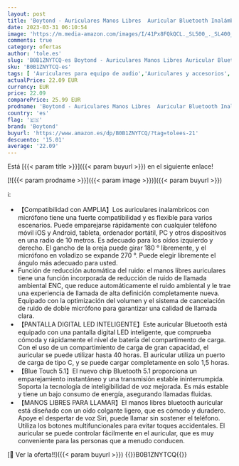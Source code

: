 ```yaml
---
layout: post
title: 'Boytond - Auriculares Manos Libres  Auricular Bluetooth Inalámbrico con Micrófono Incorporado Cancelación de Ruido Auricular con Caja de Carga LED para Conducir/Negocios/Oficina  Compatible con iPhone y Android'
date: 2023-03-31 06:10:54
image: 'https://m.media-amazon.com/images/I/41Px8FQkQCL._SL500_._SL400_.jpg'
comments: true
category: ofertas
author: 'tole.es'
slug: 'B0B1ZNYTCQ-es Boytond - Auriculares Manos Libres Auricular Bluetooth...'
sku: 'B0B1ZNYTCQ-es'
tags: [ 'Auriculares para equipo de audio','Auriculares y accesorios','Electrónica','boytond','iphone','🇪🇸', ]
actualPrice: 22.09 EUR
currency: EUR
price: 22.09
comparePrice: 25.99 EUR
prodname: 'Boytond - Auriculares Manos Libres  Auricular Bluetooth Inalámbrico con Micrófono Incorporado Cancelación de Ruido Auricular con Caja de Carga LED para Conducir/Negocios/Oficina  Compatible con iPhone y Android'
country: 'es'
flag: '🇪🇸'
brand: 'Boytond'
buyurl: 'https://www.amazon.es/dp/B0B1ZNYTCQ/?tag=tolees-21'
descuento: '15.01'
average: '22.09'
---
```


Está [{{< param title >}}]({{< param buyurl >}}) en el siguiente enlace!

[![{{< param prodname >}}]({{< param image >}})]({{< param buyurl >}})

ℹ️:

- 【Compatibilidad con AMPLIA】Los auriculares inalambricos con micrófono tiene una fuerte compatibilidad y es flexible para varios escenarios. Puede emparejarse rápidamente con cualquier teléfono móvil iOS y Android, tableta, ordenador portátil, PC y otros dispositivos en una radio de 10 metros. Es adecuado para los oídos izquierdo y derecho. El gancho de la oreja puede girar 180 ° libremente, y el micrófono en voladizo se expande 270 °. Puede elegir libremente el ángulo más adecuado para usted.
- Función de reducción automática del ruido: el manos libres auriculares tiene una función incorporada de reducción de ruido de llamada ambiental ENC, que reduce automáticamente el ruido ambiental y le trae una experiencia de llamada de alta definición completamente nueva. Equipado con la optimización del volumen y el sistema de cancelación de ruido de doble micrófono para garantizar una calidad de llamada clara.
- 【PANTALLA DIGITAL LED INTELIGENTE】Este auricular Bluetooth está equipado con una pantalla digital LED inteligente, que comprueba cómoda y rápidamente el nivel de batería del compartimento de carga. Con el uso de un compartimiento de carga de gran capacidad, el auricular se puede utilizar hasta 40 horas. El auricular utiliza un puerto de carga de tipo C, y se puede cargar completamente en solo 1,5 horas.
- 【Blue Touch 5.1】El nuevo chip Bluetooth 5.1 proporciona un emparejamiento instantáneo y una transmisión estable ininterrumpida. Soporta la tecnología de inteligibilidad de voz mejorada. Es más estable y tiene un bajo consumo de energía, asegurando llamadas fluidas.
- 【MANOS LIBRES PARA LLAMAR】El manos libres bluetooth auricular está diseñado con un oído colgante ligero, que es cómodo y duradero. Apoye el despertar de voz Siri, puede llamar sin sostener el teléfono. Utiliza los botones multifuncionales para evitar toques accidentales. El auricular se puede controlar fácilmente en el auricular, que es muy conveniente para las personas que a menudo conducen.

[🛒 Ver la oferta!!]({{< param buyurl >}})
{{<world>}}B0B1ZNYTCQ{{</world>}}
